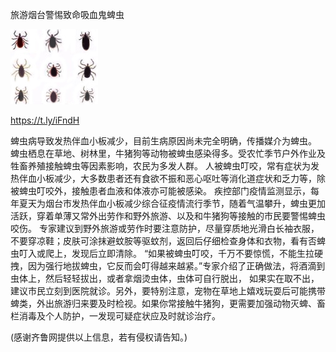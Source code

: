 旅游烟台警惕致命吸血鬼蜱虫


![旅游烟台警惕致命吸血鬼蜱虫](https://github.com/ywangnccu/ywang/blob/main/images/TICKS.jpg)

https://t.ly/iFndH

蜱虫病导致发热伴血小板减少，目前生病原因尚未完全明确，传播媒介为蜱虫。
蜱虫栖息在草地、树林里，牛猪狗等动物被蜱虫感染得多。受农忙季节户外作业及牲畜养殖接触蜱虫等因素影响，农民为多发人群。
人被蜱虫叮咬，常有症状为发热伴血小板减少，大多数患者还有食欲不振和恶心呕吐等消化道症状和乏力等，除被蜱虫叮咬外，接触患者血液和体液亦可能被感染。
疾控部门疫情监测显示，每年夏天为烟台市发热伴血小板减少综合征疫情流行季节，随着气温攀升，蜱虫更加活跃，穿着单薄又常外出劳作和野外旅游、以及和牛猪狗等接触的市民要警惕蜱虫咬伤。
专家建议到野外旅游或劳作时要注意防护，尽量穿质地光滑白长袖衣服，不要穿凉鞋；皮肤可涂抹避蚊胺等驱蚊剂，返回后仔细检查身体和衣物，看有否蜱虫叮入或爬上，发现后立即清除。
“如果被蜱虫叮咬，千万不要惊慌，不能生拉硬拽，因为强行地拔蜱虫，它反而会叮得越来越紧。”专家介绍了正确做法，将酒滴到虫体上，然后轻轻拔出，或者拿烟烫虫体，虫体可自行脱出，
如果实在取不出，建议市民立刻到医院就诊。另外，要特别注意，宠物在草地上嬉戏玩耍后可能携带蜱类，外出旅游归来要及时检视。如果你常接触牛猪狗，更需要加强动物灭蜱、畜栏消毒及个人防护，一发现可疑症状应及时就诊治疗。

(感谢齐鲁网提供以上信息，若有侵权请告知。)
